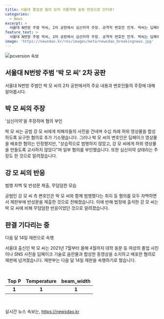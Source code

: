 ```yaml
---
title: 서울대 졸업생 혐의 읽자 귀틀막에 술렁 반응으로 인터뷰!
categories:
  - News
excerpt: >
  서울대 N번방 주범 박씨, 2차 공판에서 심신미약 주장. 공격적 변호전 전개. 박씨는 딥페이크 영상물 배포 혐의는 인정하나, 강씨에게 허위 영상물 제작을 교사한 부분 부인. 변호인은 심신미약 주장하며 변명. 강씨는 모든 혐의 자백하고 반성문 제출. 박씨는 이전 공판에서도 울먹이며 괴로워하는 모습을 보였으며, 다음 달 14일 재판 예정.
feature_text: >
  서울대 N번방 주범 박씨, 2차 공판에서 심신미약 주장. 공격적 변호전 전개. 박씨는 딥페이크 영상물 배포 혐의는 인정하나, 강씨에게 허위 영상물 제작을 교사한 부분 부인. 변호인은 심신미약 주장하며 변명. 강씨는 모든 혐의 자백하고 반성문 제출. 박씨는 이전 공판에서도 울먹이며 괴로워하는 모습을 보였으며, 다음 달 14일 재판 예정.
image: 'https://newsdao.kr/res/images/meta/newsdao_breakingnews.jpg'
---
```


<p><img src="https://newsdao.kr/res/images/meta/newsdao_breakingnews.jpg" alt="pcversion 속보" /></p>

<h2><b>서울대 N번방 주범 '박 모 씨' 2차 공판</b></h2>

<p data-ke-size="size16">서울대 N번방 주범인 박 모 씨의 2차 공판에서의 주요 내용과 변호인들의 주장에 대해 알아봅시다.</p>

<h2 data-ke-size="size26">박 모 씨의 주장</h2>

<p>'심신미약'을 주장하며 혐의 부인</p>

<p>박 모 씨는 공범 강 모 씨에게 피해자들의 사진을 건네며 수십 차례 허위 영상물을 합성하도록 요구한 혐의로 추가 기소됐습니다. 그러나 박 모 씨의 변호인은 딥페이크 영상물을 배포한 혐의는 인정했지만, "상습적으로 범행하지 않았고, 강 모 씨에게 허위 영상물을 만들도록 교사하지 않았다"며 일부 혐의를 부인했습니다. 또한 심신미약 상태라는 주장도 한 것으로 알려졌습니다.</p>

<h2 data-ke-size="size26">강 모 씨의 반응</h2>

<p>범행 자백 및 반성문 제출, 무덤덤한 모습</p>

<p>공범인 강 모 씨 측 변호인은 박 모 씨와 함께 범행했다는 취지 등 혐의를 모두 자백하면서 재판부에 반성문을 제출한 것으로 전해졌습니다. 이에 반해 법정에 출석한 강 모 씨는 박 모 씨에 비해 무덤덤한 반응이었던 것으로 알려졌습니다.</p>

<h2 data-ke-size="size26">판결 기다리는 중</h2>

<p>다음 달 14일 재판으로 속행</p>

<p>서울대 출신인 박 모 씨는 2021년 7월부터 올해 4월까지 대학 동문 등 여성의 졸업 사진이나 SNS 사진을 딥페이크 기술로 음란물과 합성한 동영상을 소지하고 배포한 혐의로 재판에 넘겨졌습니다. 재판부는 다음 달 14일 재판을 속행하기로 했습니다.</p><p data-ke-size="size16">&nbsp;</p>

<table>
<thead>
<tr>
<td style="text-align: center;"><b>Top P</b></td>
<td style="text-align: center;"><b>Temperature</b></td>
<td style="text-align: center;"><b>beam_width</b></td>
</tr>
</thead>
<tr>
<td style="text-align: center; height: 17px;"><b>1</b></td>
<td style="text-align: center;"><b>1</b></td>
<td style="text-align: center;"><b>1</b></td>
</tr>
</table>

<p data-ke-size="size16">&nbsp;</p>
실시간 뉴스 속보는, <a href="https://newsdao.kr" rel="dofollow">https://newsdao.kr</a>


